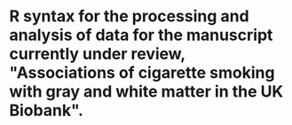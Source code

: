 # R syntax for the processing and analysis of data for the manuscript currently under review, "Associations of cigarette smoking with gray and white matter in the UK Biobank".
